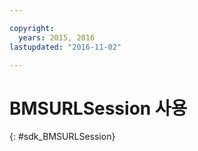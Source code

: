 ```yaml
---

copyright:
  years: 2015, 2016
lastupdated: "2016-11-02"

---
```

# BMSURLSession 사용
{: #sdk_BMSURLSession}

